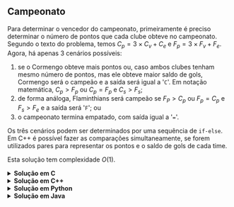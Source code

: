 ## Campeonato

Para determinar o vencedor do campeonato, primeiramente é preciso determinar o número de pontos que cada clube obteve no campeonato. Segundo
o texto do problema, temos $C_p = 3\times C_v + C_e$ e $F_p = 3\times F_v + F_e$. Agora, há apenas 3 cenários possíveis:

1. se o Cormengo obteve mais pontos ou, caso ambos clubes tenham mesmo número de pontos, mas ele obteve maior saldo de gols, Cormengo será o campeão e a saída será igual a '`C`'. Em notação matemática, $C_p > F_p$ ou $C_p = F_p$ e $C_s > F_s$;
2. de forma análoga, Flaminthians será campeão se $F_P > C_p$ ou $F_p = C_p$ e $F_s > F_e$ e a saída será '`F`'; ou
3. o campeonato termina empatado, com saída igual a '`=`'.

Os três cenários podem ser determinados por uma sequência de `if-else`. Em C++ é possível fazer as comparações simultaneamente, se forem
utilizados pares para representar os pontos e o saldo de gols de cada time.

Esta solução tem complexidade $O(1)$.

<details>
    <summary><b>Solução em C</b></summary>

```c
#include <stdio.h>

int main()
{
    int Cv, Ce, Cs, Fv, Fe, Fs;
    scanf("%d %d %d %d %d %d", &Cv, &Ce, &Cs, &Fv, &Fe, &Fs);

    int C = 3*Cv + Ce, F = 3*Fv + Fe;

    if (C > F || (C == F && Cs > Fs))
        printf("C\n");
    else if (F > C || (C == F && Fs > Cs))
        printf("F\n");
    else
        printf("=\n");

    return 0;
}
```
</details>


<details>
    <summary><b>Solução em C++</b></summary>

```cpp
#include <bits/stdc++.h>

using namespace std;
using ii = pair<int, int>;

int main()
{
    ios::sync_with_stdio(false);

    int Cv, Ce, Cs, Fv, Fe, Fs;
    cin >> Cv >> Ce >> Cs >> Fv >> Fe >> Fs;

    ii C(3*Cv + Ce, Cs), F(3*Fv + Fe, Fs);

    cout << (C > F ? 'C' : (F > C ? 'F' : '=')) << '\n';

    return 0;
}
```
</details>


<details>
    <summary><b>Solução em Python</b></summary>

```Python
Cv, Ce, Cs, Fv, Fe, Fs = map(int, input().split())

C = 3*Cv + Ce
F = 3*Fv + Fe

if C > F or (C == F and Cs > Fs):
    print("C")
elif F > C or (C == F and Fs > Cs):
    print("F");
else:
    print("=")
```
</details>


<details>
    <summary><b>Solução em Java</b></summary>

```java
import java.util.Scanner;

public class Main {

    public static void main(String[] args) {
        Scanner scanner = new Scanner(System.in);

        int Cv = scanner.nextInt();
        int Ce = scanner.nextInt();
        int Cs = scanner.nextInt();

        int Fv = scanner.nextInt();
        int Fe = scanner.nextInt();
        int Fs = scanner.nextInt();

        int C = 3*Cv + Ce;
        int F = 3*Fv + Fe;

        if (C > F || (C == F && Cs > Fs))
            System.out.println("C");
        else if (F > C || (C == F && Fs > Cs))
            System.out.println("F");
        else
            System.out.println("=");
    }
}
```
</details>
